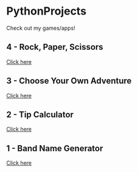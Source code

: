 # PythonProjects

Check out my games/apps!

## 4 - Rock, Paper, Scissors
[Click here](https://replit.com/@MikeMaroney/Rock-Paper-Scissors?v=1)

## 3 - Choose Your Own Adventure
[Click here](https://replit.com/@MikeMaroney/Treasure-Island-Game?v=1)

## 2 - Tip Calculator
[Click here](https://replit.com/@MikeMaroney/Tip-Calculator?v=1)


## 1 - Band Name Generator
[Click here](https://replit.com/@MikeMaroney/Band-Name-Generator?v=1)
